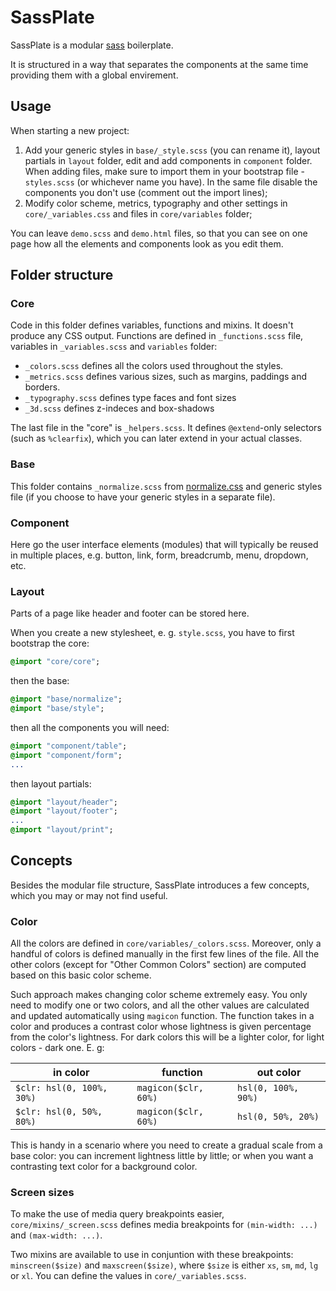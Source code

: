 # SassPlate

SassPlate is a modular [sass](http://sass-lang.com) boilerplate.

It is structured in a way that separates the components at the same time providing them with a global envirement.


## Usage

When starting a new project:
1. Add your generic styles in `base/_style.scss` (you can rename it), layout partials in `layout` folder, edit and add components in `component` folder.
When adding files, make sure to import them in your bootstrap file - `styles.scss` (or whichever name you have). In the same file disable the components you don't use (comment out the import lines);
1. Modify color scheme, metrics, typography and other settings in `core/_variables.css` and files in `core/variables` folder;

You can leave `demo.scss` and `demo.html` files, so that you can see on one page how all the elements and components look as you edit them.


## Folder structure

### Core
Code in this folder defines variables, functions and mixins. It doesn't produce any CSS output.
Functions are defined in `_functions.scss` file, variables in `_variables.scss` and `variables` folder:
- `_colors.scss` defines all the colors used throughout the styles.
- `_metrics.scss` defines various sizes, such as margins, paddings and borders.
- `_typography.scss` defines type faces and font sizes
- `_3d.scss` defines z-indeces and box-shadows

The last file in the "core" is `_helpers.scss`. It defines `@extend`-only selectors (such as `%clearfix`), which you can later extend in your actual classes.


### Base
This folder contains `_normalize.scss` from [normalize.css](https://github.com/necolas/normalize.css/) and generic styles file (if you choose to have your generic styles in a separate file).


### Component
Here go the user interface elements (modules) that will typically be reused in multiple places, e.g. button, link, form, breadcrumb, menu, dropdown, etc.


### Layout
Parts of a page like header and footer can be stored here.

When you create a new stylesheet, e. g. `style.scss`, you have to first bootstrap the core:
```sass
@import "core/core";
```
then the base:
```sass
@import "base/normalize";
@import "base/style";
```
then all the components you will need:
```sass
@import "component/table";
@import "component/form";
...
```
then layout partials:
```sass
@import "layout/header";
@import "layout/footer";
...
@import "layout/print";
```


## Concepts
Besides the modular file structure, SassPlate introduces a few concepts, which you may or may not find useful.


### Color
All the colors are defined in `core/variables/_colors.scss`. Moreover, only a handful of colors is defined manually in the first few lines of the file. All the other colors (except for "Other Common Colors" section) are computed based on this basic color scheme.

Such approach makes changing color scheme extremely easy. You only need to modify one or two colors, and all the other values are calculated and updated automatically using `magicon` function. The function takes in a color and produces a contrast color whose lightness is given percentage from the color's lightness. For dark colors this will be a lighter color, for light colors - dark one. E. g:

| in color | function | out color |
| -------- | -------- | --------- |
| `$clr: hsl(0, 100%, 30%)` | `magicon($clr, 60%)` | `hsl(0, 100%, 90%)` |
| `$clr: hsl(0, 50%, 80%)`  | `magicon($clr, 60%)` | `hsl(0, 50%, 20%)`  |

This is handy in a scenario where you need to create a gradual scale from a base color: you can increment lightness little by little; or when you want a contrasting text color for a background color.


### Screen sizes
To make the use of media query breakpoints easier, `core/mixins/_screen.scss` defines media breakpoints for `(min-width: ...)` and `(max-width: ...)`.

Two mixins are available to use in conjuntion with these breakpoints: `minscreen($size)` and `maxscreen($size)`, where `$size` is either `xs`, `sm`, `md`, `lg` or `xl`. You can define the values in `core/_variables.scss`.


